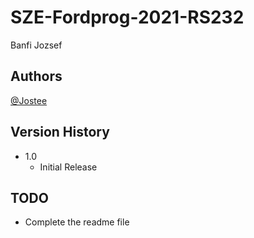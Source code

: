 # SZE-Fordprog-2021-RS232
Banfi Jozsef


## Authors

[@Jostee](https://github.com/jostee)

## Version History

* 1.0
    * Initial Release

## TODO

- Complete the readme file

